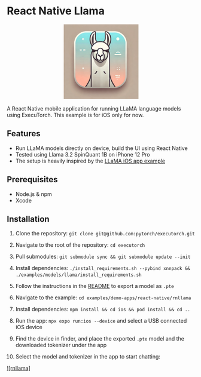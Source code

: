 # React Native Llama

<p align="center">
  <img src="./assets/images/rnllama.png" width="200" alt="rnllama Logo">
</p>

A React Native mobile application for running LLaMA language models using ExecuTorch. This example is for iOS only for now.

## Features

- Run LLaMA models directly on device, build the UI using React Native
- Tested using Llama 3.2 SpinQuant 1B on iPhone 12 Pro
- The setup is heavily inspired by the [LLaMA iOS app example](https://github.com/pytorch/executorch/tree/main/examples/demo-apps/apple_ios/LLaMA)


## Prerequisites

- Node.js & npm
- Xcode

## Installation

1. Clone the repository: `git clone git@github.com:pytorch/executorch.git`

2. Navigate to the root of the repository: `cd executorch`

3. Pull submodules: `git submodule sync && git submodule update --init`

4. Install dependencies: `./install_requirements.sh --pybind xnnpack && ./examples/models/llama/install_requirements.sh`

5. Follow the instructions in the [README](https://github.com/pytorch/executorch/blob/main/examples/models/llama/README.md#option-a-download-and-export-llama32-1b3b-model) to export a model as `.pte`

6. Navigate to the example: `cd examples/demo-apps/react-native/rnllama`

7. Install dependencies: `npm install && cd ios && pod install && cd ..`

8. Run the app: `npx expo run:ios --device` and select a USB connected iOS device

9. Find the device in finder, and place the exported `.pte` model and the downloaded tokenizer under the app

10. Select the model and tokenizer in the app to start chatting:

[![rnllama]](https://github.com/user-attachments/assets/0ca5a258-a248-4247-9e09-451945c1014b)